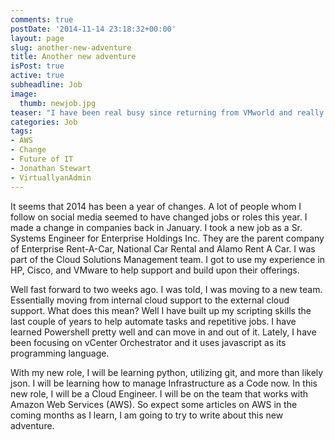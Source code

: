 ```yaml
---
comments: true
postDate: '2014-11-14 23:18:32+00:00'
layout: page
slug: another-new-adventure
title: Another new adventure
isPost: true
active: true
subheadline: Job
image:
  thumb: newjob.jpg
teaser: "I have been real busy since returning from VMworld and really haven't wanted to write anything. But an event occurred recently that I feel like I need to write about."
categories: Job
tags:
- AWS
- Change
- Future of IT
- Jonathan Stewart
- VirtuallyanAdmin
---
```


It seems that 2014 has been a year of changes. A lot of people whom I follow on social media seemed to have changed jobs or roles this year. I made a change in companies back in January. I took a new job as a Sr. Systems Engineer for Enterprise Holdings Inc. They are the parent company of Enterprise Rent-A-Car, National Car Rental and Alamo Rent A Car. I was part of the Cloud Solutions Management team. I got to use my experience in HP, Cisco, and VMware to help support and build upon their offerings.

Well fast forward to two weeks ago. I was told, I was moving to a new team. Essentially moving from internal cloud support to the external cloud support.
What does this mean? Well I have built up my scripting skills the last couple of years to help automate tasks and repetitive jobs. I have learned Powershell pretty well and can move in and out of it. Lately, I have been focusing on vCenter Orchestrator and it uses javascript as its programming language.

With my new role, I will be learning python, utilizing git, and more than likely json. I will be learning how to manage Infrastructure as a Code now. In this new role, I will be a Cloud Engineer. I will be on the team that works with Amazon Web Services (AWS). So expect some articles on AWS in the coming months as I learn, I am going to try to write about this new adventure.
